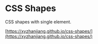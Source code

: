 # CSS Shapes

CSS shapes with single element.

[https://xyzhanjiang.github.io/css-shapes/](https://xyzhanjiang.github.io/css-shapes/)